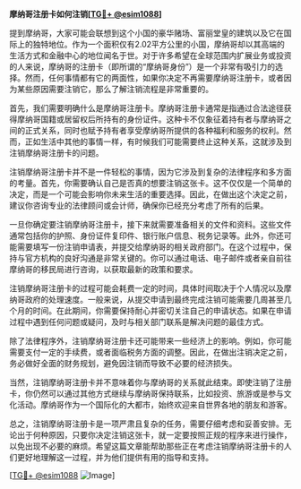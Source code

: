 **摩纳哥注册卡如何注销[[TG💪+ @esim1088](https://t.me/s/esim1088)]**

提到摩纳哥，大家可能会联想到这个小国的豪华赌场、富丽堂皇的建筑以及它在国际上的独特地位。作为一个面积仅有2.02平方公里的小国，摩纳哥却以其高端的生活方式和金融中心的地位闻名于世。对于许多希望在全球范围内扩展业务或投资的人来说，摩纳哥的注册卡（即所谓的“摩纳哥身份”）是一个非常有吸引力的选择。然而，任何事情都有它的两面性，如果你决定不再需要摩纳哥注册卡，或者因为某些原因需要注销它，那么了解注销流程是非常重要的。

首先，我们需要明确什么是摩纳哥注册卡。摩纳哥注册卡通常是指通过合法途径获得摩纳哥国籍或居留权后所持有的身份证件。这种卡不仅象征着持有者与摩纳哥之间的正式关系，同时也赋予持有者享受摩纳哥所提供的各种福利和服务的权利。然而，正如生活中其他的事情一样，有时候我们可能需要终止这种关系，这就涉及到注销摩纳哥注册卡的问题。

注销摩纳哥注册卡并不是一件轻松的事情，因为它涉及到复杂的法律程序和多方面的考量。首先，你需要确认自己是否真的想要注销这张卡。这不仅仅是一个简单的决定，而是一个可能会影响你未来生活的重要选择。因此，在做出这个决定之前，建议你咨询专业的法律顾问或会计师，确保你已经充分考虑了所有的后果。

一旦你确定要注销摩纳哥注册卡，接下来就需要准备相关的文件和资料。这些文件通常包括你的护照、身份证件复印件、银行账户信息、税务记录等。此外，你还可能需要填写一份注销申请表，并提交给摩纳哥的相关政府部门。在这个过程中，保持与官方机构的良好沟通是非常关键的。你可以通过电话、电子邮件或者亲自前往摩纳哥的移民局进行咨询，以获取最新的政策和要求。

注销摩纳哥注册卡的过程可能会耗费一定的时间，具体时间取决于个人情况以及摩纳哥政府的处理速度。一般来说，从提交申请到最终完成注销可能需要几周甚至几个月的时间。在此期间，你需要保持耐心并密切关注自己的申请状态。如果在申请过程中遇到任何问题或疑问，及时与相关部门联系是解决问题的最佳方式。

除了法律程序外，注销摩纳哥注册卡还可能带来一些经济上的影响。例如，你可能需要支付一定的手续费，或者面临税务方面的调整。因此，在做出注销决定之前，务必做好全面的财务规划，避免因注销而导致不必要的经济损失。

当然，注销摩纳哥注册卡并不意味着你与摩纳哥的关系就此结束。即使注销了注册卡，你仍然可以通过其他方式继续与摩纳哥保持联系，比如投资、旅游或是参与文化活动。摩纳哥作为一个国际化的大都市，始终欢迎来自世界各地的朋友和游客。

总之，注销摩纳哥注册卡是一项严肃且复杂的任务，需要仔细考虑和妥善安排。无论出于何种原因，只要你决定注销这张卡，就一定要按照正规的程序来进行操作，以免出现不必要的麻烦。希望这篇文章能帮助那些正在考虑注销摩纳哥注册卡的人们更好地理解这一过程，并为他们提供有用的指导和支持。

[[TG💪+ @esim1088](https://t.me/s/esim1088) ![Image](https://i.postimg.cc/4NQfJmqS/Snipaste-2025-05-13-00-14-12.png)]